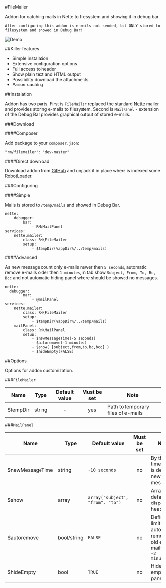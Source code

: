 #FileMailer

Addon for catching mails in Nette to filesystem and showing it in debug bar.

```
After configuring this addon is e-mails not sended, but ONLY stored to filesystem and showed in Debug Bar!
```

![Demo](http://i40.tinypic.com/oh91dd.png)

##Killer features

- Simple instalation
- Extensive configuration options
- Full access to header
- Show plain text and HTML output
- Possibility download the attachments
- Parser caching

##Instalation

Addon has two parts. First is `FileMailer` replaced the standard [Nette](http://nette.org) mailer and provides storing e-mails to filesystem. Second is `MailPanel` - extension of the Debug Bar provides graphical output of stored e-mails.

###Download

####Composer

Add package to your `composer.json`:

```
"rm/filemailer": "dev-master"
```

####Direct download

Download addon from [GitHub](https://github.com/romanmatyus/FileMailer) and unpack it in place where is indexed some RobotLoader.

###Configuring

####Simple

Mails is stored to `/temp/mails` and showed in Debug Bar.


```
nette:
	debugger:
		bar:
			- RM\MailPanel
services:
	nette.mailer:
		class: RM\FileMailer
		setup:
			- $tempDir(%appDir%/../temp/mails)
```

####Advanced

As new message count only e-mails newer then `5 seconds`, automatic remove e-mails older then `1 minutes`, in tab show `Subject, From, To, Bc, Bcc` and not automatic hiding panel where should be showed no messages.


```
nette:
  debugger:
		bar:
			- @mailPanel
services:
	nette.mailer:
		class: RM\FileMailer
		setup:
			- $tempDir(%appDir%/../temp/mails)
	mailPanel:
		class: RM\MailPanel
		setup:
			- $newMessageTime(-5 seconds)
			- $autoremove(-1 minutes)
			- $show( [subject,from,to,bc,bcc] )
			- $hideEmpty(FALSE)
```

##Options

Options for addon customization.

###`FileMailer`

| Name          |  Type  | Default value | Must be set |               Note                 |
| ------------- |:------:|:-------------:| :----------:| ---------------------------------- |
| $tempDir      | string |       -       |      yes    | Path to temporary files of e-mails |

###`MailPanel`

| Name            | Type        | Default value                    | Must be set | Note                                                             |
| --------------- | ----------- | ---------------------------------| :----------:| ---------------------------------------------------------------- |
| $newMessageTime | string      | `-10 seconds`                    | no          | By this time limit is defined new messages.                      |    
| $show           | array       | `array("subject", "from", "to")` | no          | Array of default displayed headers.                               |
| $autoremove     | bool/string | `FALSE`                          | no          | Define limit for automatic remove old e-mails. E.g. `-2 minutes` |
| $hideEmpty      | bool        | `TRUE`                           | no          | Hide empty panel?                                                |